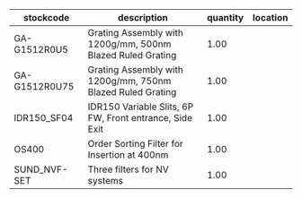 |stockcode|description|quantity|location|
|---------|-----------|--------|--------|
|GA-G1512R0U5|Grating Assembly with 1200g/mm, 500nm Blazed Ruled Grating|1.00||
|GA-G1512R0U75|Grating Assembly with 1200g/mm, 750nm Blazed Ruled Grating|1.00||
|IDR150_SF04|IDR150 Variable Slits, 6P FW, Front entrance, Side Exit|1.00||
|OS400|Order Sorting Filter for Insertion at 400nm|1.00||
|SUND_NVF-SET|Three filters for NV systems|1.00||
